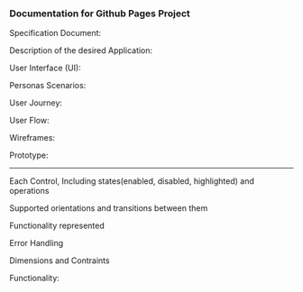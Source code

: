 ### Documentation for Github Pages Project


Specification Document:



Description of the desired Application:



User Interface (UI):

Personas Scenarios:

User Journey:

User Flow:

Wireframes:

Prototype:

------------

Each Control, Including states(enabled, disabled, highlighted) and operations

Supported orientations and transitions between them

Functionality represented

Error Handling

Dimensions and Contraints





Functionality: